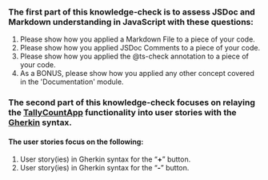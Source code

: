 ### The first part of this knowledge-check is to assess JSDoc and Markdown understanding in JavaScript with these questions:
1. Please show how you applied a Markdown File to a piece of your code.
2. Please show how you applied JSDoc Comments to a piece of your code.
3. Please show how you applied the @ts-check annotation to a piece of your code.
4. As a BONUS, please show how you applied any other concept covered in the 'Documentation' module.


### The second part of this knowledge-check focuses on relaying the [TallyCountApp](https://tallycount.app/) functionality into user stories with the [Gherkin](https://medium.com/@nic/writing-user-stories-with-gherkin-dda63461b1d2) syntax.

#### The user stories focus on the following:
1. User story(ies) in Gherkin syntax for the “**+**” button. 
2. User story(ies) in Gherkin syntax for the “**-**” button.